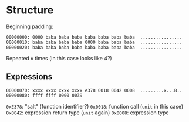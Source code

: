 # Structure

Beginning padding:

```
00000000: 0000 baba baba baba baba baba baba baba  ................
00000010: baba baba baba baba 0000 baba baba baba  ................
00000020: baba baba baba baba baba baba baba baba  ................
```

Repeated `n` times (in this case looks like 4?)

## Expressions

```
00000070: xxxx xxxx xxxx xxxx e378 0018 0042 0008  .........x...B..
00000080: ffff ffff 0000 0039
```

`0xE378`: "salt" (function identifier?)
`0x0018`: function call (`unit` in this case)
`0x0042`: expression return type (`unit` again)
`0x0008`: expression type
